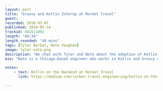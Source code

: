 ```yaml
---
layout: post
title: "Groovy and Kotlin Interop at Rocket Travel"
guest:  
recorded: 2018-03-07
published: 2018-05-14
trackid: 442511892
length: "49:34"
length_rounded: "49 mins"
tags: [Tyler Barbar, Nate Vaughan]
image: tyler-nate.png
description: "We chat with Tyler and Nate about the adoption of Kotlin and what is mostly a Groovy shop and how they've gradually moved towards Kotlin while being able to interop with Groovy and Grails."
bio: "Nate is a Chicago-based engineer who works in Kotlin and Groovy on a service that supplies hotel inventory to all Rocketmiles products. He uses Kotlin in combination with Grails, Apache Spark, Dropwizard, and Spring Framework. Tyler is a Backend engineer at Rocketmiles, specializing in Identity and Access Management systems, as well as integrating with the loyalty programs that Rocket partners with. He's also a remote work advocate, currently working out of Upstate New York"
                  
notes: 
    - text: Kotlin on the Backend at Rocket Travel
      link: https://medium.com/rocket-travel-engineering/kotlin-on-the-backend-at-rocket-travel-31da239888db
      
---
```

